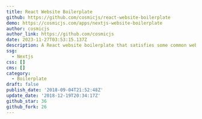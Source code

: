 ```yaml
---
title: React Website Boilerplate
github: https://github.com/cosmicjs/react-website-boilerplate
demo: https://cosmicjs.com/apps/nextjs-website-boilerplate
author: cosmicjs
author_link: https://github.com/cosmicjs
date: 2023-11-27T03:53:15.137Z
description: A React website boilerplate that satisfies some common website requirements.
ssg:
  - Nextjs
css: []
cms: []
category:
  - Boilerplate
draft: false
publish_date: '2018-09-04T21:52:48Z'
update_date: '2018-12-19T20:34:17Z'
github_star: 36
github_fork: 26
---
```

